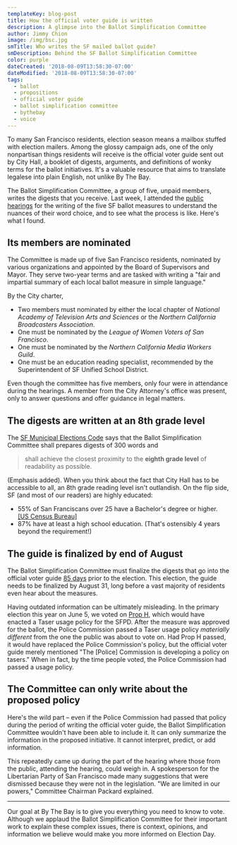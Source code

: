 ```yaml
---
templateKey: blog-post
title: How the official voter guide is written
description: A glimpse into the Ballot Simplification Committee
author: Jimmy Chion
image: /img/bsc.jpg
smTitle: Who writes the SF mailed ballot guide?
smDescription: Behind the SF Ballot Simplification Committee
color: purple
dateCreated: '2018-08-09T13:58:30-07:00'
dateModified: '2018-08-09T13:58:30-07:00'
tags:
  - ballot
  - propositions
  - official voter guide
  - ballot simplification committee
  - bythebay
  - voice
---
```

To many San Francisco residents, election season means a mailbox stuffed with election mailers. Among the glossy campaign ads, one of the only nonpartisan things residents will receive is the official voter guide sent out by City Hall, a booklet of digests, arguments, and definitions of wonky terms for the ballot initiatives. It's a valuable resource that aims to translate legalese into plain English, not unlike By The Bay.

The Ballot Simplification Committee, a group of five, unpaid members, writes the digests that you receive. Last week, I attended the [public hearings](https://sfelections.sfgov.org/ballot-simplification-committee-information-%E2%80%93-november-6-2018-consolidated-general-election) for the writing of the five SF ballot measures to understand the nuances of their word choice, and to see what the process is like. Here's what I found.

## Its members are nominated

The Committee is made up of five San Francisco residents, nominated by various organizations and appointed by the Board of Supervisors and Mayor. They serve two-year terms and are tasked with writing a "fair and impartial summary of each local ballot measure in simple language."

By the City charter,
* Two members must nominated by either the local chapter of _National Academy of Television Arts and Sciences_ or the _Northern California Broadcasters Association_.
* One must be nominated by the _League of Women Voters of San Francisco_.
* One must be nominated by the _Northern California Media Workers Guild_.
* One must be an education reading specialist, recommended by the Superintendent of SF Unified School District.

Even though the committee has five members, only four were in attendance during the hearings. A member from the City Attorney's office was present, only to answer questions and offer guidance in legal matters.

## The digests are written at an 8th grade level

The [SF Municipal Elections Code](http://zesty.ca/vstf/sfmec.html#s515) says that the Ballot Simplification Committee shall prepares digests of 300 words and

> shall achieve the closest proximity to the **eighth grade level** of readability as possible.

(Emphasis added). When you think about the fact that City Hall has to be accessible to all, an 8th grade reading level isn't outlandish. On the flip side, SF (and most of our readers) are highly educated:
* 55% of San Franciscans over 25 have a Bachelor's degree or higher. [[US Census Bureau]](https://www.census.gov/quickfacts/fact/table/sanfranciscocountycalifornia/PST045217)
* 87% have at least a high school education. (That's ostensibly 4 years beyond the requirement!)

## The guide is finalized by end of August

The Ballot Simplification Committee must finalize the digests that go into the official voter guide [85 days](http://zesty.ca/vstf/sfmec.html#s535) prior to the election. This election, the guide needs to be finalized by August 31, long before a vast majority of residents even hear about the measures.

Having outdated information can be ultimately misleading. In the primary election this year on June 5, we voted on [Prop H](https://archives.bythebay.cool/election/sf-prop-h), which would have enacted a Taser usage policy for the SFPD. After the measure was approved for the ballot, the Police Commission passed a Taser usage policy _materially different_ from the one the public was about to vote on. Had Prop H passed, it would have replaced the Police Commission's policy, but the official voter guide merely mentioned "The [Police] Commission is developing a pol­icy on tasers." When in fact, by the time people voted, the Police Commission had passed a usage policy.

## The Committee can only write about the proposed policy

Here's the wild part – even if the Police Commission had passed that policy during the period of writing the official voter guide, the Ballot Simplification Committee wouldn't have been able to include it. It can only summarize the information in the proposed initiative. It cannot interpret, predict, or add information.

This repeatedly came up during the part of the hearing where those from the public, attending the hearing, could weigh in. A spokesperson for the Libertarian Party of San Francisco made many suggestions that were dismissed because they were not in the legislation. "We are limited in our powers," Committee Chairman Packard explained.

--------

Our goal at By The Bay is to give you everything you need to know to vote. Although we applaud the Ballot Simplification Committee for their important work to explain these complex issues, there is context, opinions, and information we believe would make you more informed on Election Day.
